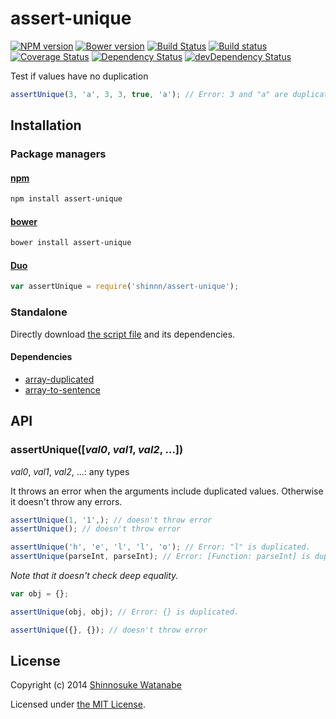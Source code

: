 # assert-unique

[![NPM version](https://img.shields.io/npm/v/assert-unique.svg)](https://www.npmjs.com/package/assert-unique)
[![Bower version](https://img.shields.io/bower/v/assert-unique.svg)](https://github.com/shinnn/assert-unique/releases)
[![Build Status](https://img.shields.io/travis/shinnn/assert-unique.svg)](https://travis-ci.org/shinnn/assert-unique)
[![Build status](https://ci.appveyor.com/api/projects/status/w903h2cdw14tafdj?svg=true)](https://ci.appveyor.com/project/ShinnosukeWatanabe/assert-unique)
[![Coverage Status](https://img.shields.io/coveralls/shinnn/assert-unique.svg)](https://coveralls.io/r/shinnn/assert-unique)
[![Dependency Status](https://img.shields.io/david/shinnn/assert-unique.svg?label=deps)](https://david-dm.org/shinnn/assert-unique)
[![devDependency Status](https://img.shields.io/david/dev/shinnn/assert-unique.svg?label=devDeps)](https://david-dm.org/shinnn/assert-unique#info=devDependencies)

Test if values have no duplication

```javascript
assertUnique(3, 'a', 3, 3, true, 'a'); // Error: 3 and "a" are duplicated. 
```

## Installation

### Package managers

#### [npm](https://www.npmjs.com/)

```sh
npm install assert-unique
```

#### [bower](http://bower.io/)

```sh
bower install assert-unique
```

#### [Duo](http://duojs.org/)

```javascript
var assertUnique = require('shinnn/assert-unique');
```

### Standalone

Directly download [the script file](https://raw.githubusercontent.com/shinnn/assert-unique/master/assert-unique.js) and its dependencies.

#### Dependencies

* [array-duplicated](https://raw.githubusercontent.com/shinnn/array-duplicated/master/array-duplicated.js)
* [array-to-sentence](https://raw.githubusercontent.com/shinnn/array-to-sentence/master/array-to-sentence.js)

## API

### assertUnique([*val0*, *val1*, *val2*, ...])

*val0*, *val1*, *val2*, ...: any types  

It throws an error when the arguments include duplicated values. Otherwise it doesn't throw any errors.

```javascript
assertUnique(1, '1',); // doesn't throw error
assertUnique(); // doesn't throw error

assertUnique('h', 'e', 'l', 'l', 'o'); // Error: "l" is duplicated.
assertUnique(parseInt, parseInt); // Error: [Function: parseInt] is duplicated.
```

*Note that it doesn't check deep equality.*

```javascript
var obj = {};

assertUnique(obj, obj); // Error: {} is duplicated.

assertUnique({}, {}); // doesn't throw error
```

## License

Copyright (c) 2014 [Shinnosuke Watanabe](https://github.com/shinnn)

Licensed under [the MIT License](./LICENSE).
